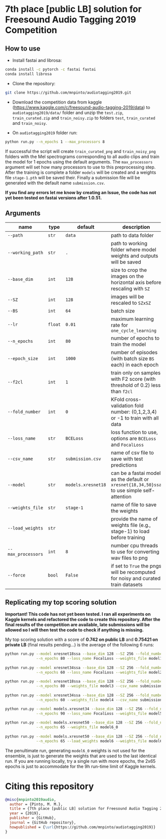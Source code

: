 # 7th place [public LB] solution for Freesound Audio Tagging 2019 Competition

## How to use 
* Install fastai and librosa:
```bash
conda install -c pytorch -c fastai fastai
conda install librosa
```

* Clone the repository:
```bash
git clone https://github.com/mnpinto/audiotagging2019.git
```

* Download the competition data from kaggle (https://www.kaggle.com/c/freesound-audio-tagging-2019/data) to `audiotagging2019/data/` folder and unzip the `test.zip`, `train_curated.zip` and `train_noisy.zip` to folders `test`, `train_curated` and `train_noisy`. 

* On `audiotagging2019` folder run:
```bash
python run.py --n_epochs 1 --max_processors 8
```
If successful the script will create `train_curated_png` and `train_noisy_png` folders with the Mel spectrograms corresponding to all audio clips and train the model for 1 epochs using the default arguments. The `max_processors` argument will set how many processors to use to this preprocessing step. After the training is complete a folder `models` will be created and a weights file `stage-1.pth` will be saved their. Finally a submission file will be generated with the default name `submission.csv`.

**If you find any errors let me know by creating an Issue, the code has not yet been tested on fastai versions after 1.0.51.**

## Arguments
|name|type|default|description|
|---|---|---|---|
|`--path`|`str`|`data`|path to data folder| 
|`--working_path`|`str`|`.`|path to working folder where model weights and outputs will be saved|
|`--base_dim`|`int`|`128`|size to crop the images on the horizontal axis before rescaling with `SZ`| 
|`--SZ`|`int`|`128`|images will be rescaled to `SZxSZ`| 
|`--BS`|`int`|`64`|batch size| 
|`--lr`|`float`|`0.01`|maximum learning rate for `one_cycle_learning`| 
|`--n_epochs`|`int`|`80`|number of epochs to train the model| 
|`--epoch_size`|`int`|`1000`|number of episodes (with batch size `BS` each) in each epoch| 
|`--f2cl`|`int`|`1`|train only on samples with F2 score (with threshold of 0.2) less than `f2cl`| 
|`--fold_number`|`int`|`0`|KFold cross-validation fold number: (0,1,2,3,4) or -1 to train with all data| 
|`--loss_name`|`str`|`BCELoss`|loss function to use, options are `BCELoss` and `FocalLoss`| 
|`--csv_name`|`str`|`submission.csv`|name of csv file to save with test predictions| 
|`--model`|`str`|`models.xresnet18`|can be a fastai model as the default or `xresnet{18,34,50}ssa` to use simple self-attention| 
|`--weights_file`|`str`|`stage-1`|name of file to save the weights| 
|`--load_weights`|`str`||provide the name of weights file (e.g., stage-1) to load before training| 
|`--max_processors`|`int`|`8`|number cpu threads to use for converting wav files to png| 
|`--force`|`bool`|`False`|if set to `True` the pngs will be recomputed for noisy and curated train datasets| 



## Replicating my top scoring solution
**Important! This code has not yet been tested. I ran all experiments on Kaggle kernels and refactored the code to create this repository. After the final results of the competition are available, late submissions will be allowed so I will then test the code to check if anything is missing.**

My top scoring solution with a score of **0.742 on public LB** and **0.75421 on private LB** (final results pending...) is the average of the following 6 runs:
```bash
python run.py --model xresnet18ssa --base_dim 128 --SZ 256 --fold_number -1 \
              --n_epochs 80 --loss_name FocalLoss --weights_file model1 --csv_name submission1.csv
              
python run.py --model xresnet34ssa --base_dim 128 --SZ 256 --fold_number -1 \
              --n_epochs 60 --loss_name FocalLoss --weights_file model2 --csv_name submission2.csv
              
python run.py --model xresnet18ssa --base_dim 128 --SZ 256 --fold_number -1 \
              --n_epochs 80 --weights_file model3 --csv_name submission3.csv
              
python run.py --model xresnet34ssa --base_dim 128 --SZ 256 --fold_number -1 \
              --n_epochs 60 --weights_file model4 --csv_name submission4.csv

python run.py --model models.xresnet34 --base_dim 128 --SZ 256 --fold_number -1 \
              --n_epochs 90 --loss_name FocalLoss --weights_file model5 --csv_name submission5.csv
              
python run.py --model models.xresnet50 --base_dim 128 --SZ 256 --fold_number -1 \
              --n_epochs 65 --weights_file model6_0
              
python run.py --model models.xresnet50 --base_dim 128 --SZ 256 --fold_number -1 \
              --n_epochs 65 --load_weights model6 --weights_file model6 --csv_name submission6.csv             

```
The penultimate run, generating `model6_0` weights is not used for the ensemble, is just to generate the weights that are used to the last identical run. If you are running locally, try a single run with more epochs, the 2x65 epochs is just to accommodate for the 9h run-time limit of Kaggle kernels.


# Citing this repository
```bibtex
@misc{mnpinto2019audio,
  author = {Pinto, M. M.},
  title = {7th place [public LB] solution for Freesound Audio Tagging 2019 Competition},
  year = {2019},
  publisher = {GitHub},
  journal = {GitHub repository},
  howpublished = {\url{https://github.com/mnpinto/audiotagging2019}}
}
```
